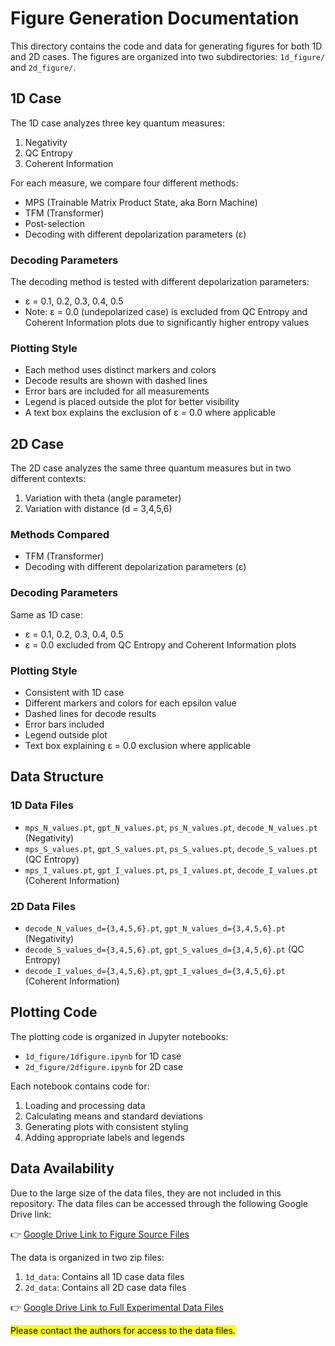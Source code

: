 # Figure Generation Documentation

This directory contains the code and data for generating figures for both 1D and 2D cases. The figures are organized into two subdirectories: `1d_figure/` and `2d_figure/`.

## 1D Case

The 1D case analyzes three key quantum measures:
1. Negativity
2. QC Entropy
3. Coherent Information

For each measure, we compare four different methods:
- MPS (Trainable Matrix Product State, aka Born Machine)
- TFM (Transformer)
- Post-selection
- Decoding with different depolarization parameters (ε)

### Decoding Parameters
The decoding method is tested with different depolarization parameters:
- ε = 0.1, 0.2, 0.3, 0.4, 0.5
- Note: ε = 0.0 (undepolarized case) is excluded from QC Entropy and Coherent Information plots due to significantly higher entropy values

### Plotting Style
- Each method uses distinct markers and colors
- Decode results are shown with dashed lines
- Error bars are included for all measurements
- Legend is placed outside the plot for better visibility
- A text box explains the exclusion of ε = 0.0 where applicable

## 2D Case

The 2D case analyzes the same three quantum measures but in two different contexts:
1. Variation with theta (angle parameter)
2. Variation with distance (d = 3,4,5,6)

### Methods Compared
- TFM (Transformer)
- Decoding with different depolarization parameters (ε)

### Decoding Parameters
Same as 1D case:
- ε = 0.1, 0.2, 0.3, 0.4, 0.5
- ε = 0.0 excluded from QC Entropy and Coherent Information plots

### Plotting Style
- Consistent with 1D case
- Different markers and colors for each epsilon value
- Dashed lines for decode results
- Error bars included
- Legend outside plot
- Text box explaining ε = 0.0 exclusion where applicable

## Data Structure

### 1D Data Files
- `mps_N_values.pt`, `gpt_N_values.pt`, `ps_N_values.pt`, `decode_N_values.pt` (Negativity)
- `mps_S_values.pt`, `gpt_S_values.pt`, `ps_S_values.pt`, `decode_S_values.pt` (QC Entropy)
- `mps_I_values.pt`, `gpt_I_values.pt`, `ps_I_values.pt`, `decode_I_values.pt` (Coherent Information)

### 2D Data Files
- `decode_N_values_d={3,4,5,6}.pt`, `gpt_N_values_d={3,4,5,6}.pt` (Negativity)
- `decode_S_values_d={3,4,5,6}.pt`, `gpt_S_values_d={3,4,5,6}.pt` (QC Entropy)
- `decode_I_values_d={3,4,5,6}.pt`, `gpt_I_values_d={3,4,5,6}.pt` (Coherent Information)

## Plotting Code

The plotting code is organized in Jupyter notebooks:
- `1d_figure/1dfigure.ipynb` for 1D case
- `2d_figure/2dfigure.ipynb` for 2D case

Each notebook contains code for:
1. Loading and processing data
2. Calculating means and standard deviations
3. Generating plots with consistent styling
4. Adding appropriate labels and legends

## Data Availability

Due to the large size of the data files, they are not included in this repository. The data files can be accessed through the following Google Drive link:

👉 [Google Drive Link to Figure Source Files](https://drive.google.com/drive/folders/your-folder-id)

The data is organized in two zip files:
1. `1d_data`: Contains all 1D case data files
2. `2d_data`: Contains all 2D case data files

👉 [Google Drive Link to Full Experimental Data Files](https://drive.google.com/drive/folders/your-folder-id)

<mark>Please contact the authors for access to the data files.</mark>
